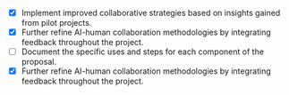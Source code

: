 - [x] Implement improved collaborative strategies based on insights gained from pilot projects.
- [x] Further refine AI-human collaboration methodologies by integrating feedback throughout the project.
- [ ] Document the specific uses and steps for each component of the proposal.
- [x] Further refine AI-human collaboration methodologies by integrating feedback throughout the project.